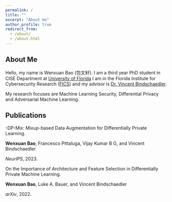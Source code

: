 ```yaml
---
permalink: /
title: ""
excerpt: "About me"
author_profile: true
redirect_from: 
  - /about/
  - /about.html
---
```


About Me
------
Hello, my name is Wenxuan Bao (包文轩). I am a third year PhD student in CISE Department at [University of Florida](https://www.ufl.edu/)
I am in the Florida Institute for Cybersecurity Research ([FICS](https://fics.institute.ufl.edu/)) and my advisor is [Dr. Vincent Bindschaedler](https://vbinds.ch/). 

My research focuses are Machine Learning Security, Differential Privacy and Adversarial Machine Learning.

<h2 id="publications"> Publications</h2>

-DP-Mix: Mixup-based Data Augmentation for Differentially Private Learning.

<b>Wenxuan Bao</b>, Francesco Pittaluga, Vijay Kumar B G, and Vincent Bindschaedler

*NeurIPS*, 2023.

On the Importance of Architecture and Feature Selection in Differentially Private Machine Learning.

<b>Wenxuan Bao</b>, Luke A. Bauer, and Vincent Bindschaedler

*arXiv*, 2022.




